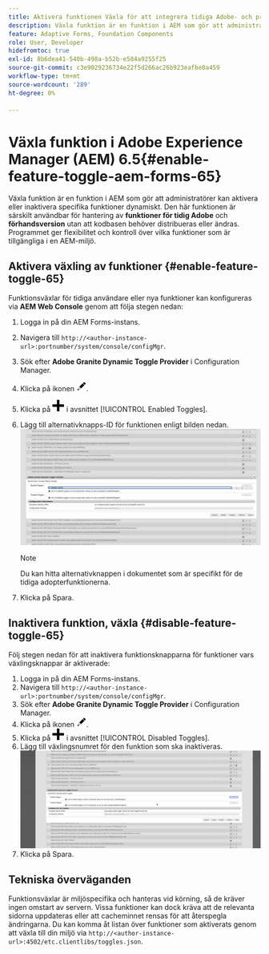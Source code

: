 ```yaml
---
title: Aktivera funktionen Växla för att integrera tidiga Adobe- och prerelease-funktioner
description: Växla funktion är en funktion i AEM som gör att administratörer kan aktivera nya funktioner i en körningsmiljö.
feature: Adaptive Forms, Foundation Components
role: User, Developer
hidefromtoc: true
exl-id: 8b6dea41-540b-498a-b52b-e584a9255f25
source-git-commit: c3e9029236734e22f5d266ac26b923eafbe0a459
workflow-type: tm+mt
source-wordcount: '289'
ht-degree: 0%

---
```


# Växla funktion i Adobe Experience Manager (AEM) 6.5{#enable-feature-toggle-aem-forms-65}

Växla funktion är en funktion i AEM som gör att administratörer kan aktivera eller inaktivera specifika funktioner dynamiskt. Den här funktionen är särskilt användbar för hantering av **funktioner för tidig Adobe** och **förhandsversion** utan att kodbasen behöver distribueras eller ändras. Programmet ger flexibilitet och kontroll över vilka funktioner som är tillgängliga i en AEM-miljö.

## Aktivera växling av funktioner {#enable-feature-toggle-65}

Funktionsväxlar för tidiga användare eller nya funktioner kan konfigureras via **AEM Web Console** genom att följa stegen nedan:

1. Logga in på din AEM Forms-instans.
2. Navigera till `http://<author-instance-url>:portnumber/system/console/configMgr`.
3. Sök efter **Adobe Granite Dynamic Toggle Provider** i Configuration Manager.
4. Klicka på ikonen ![pennikon](assets/illustratorcc_penciltool_cur_edit_2_17.png).
5. Klicka på ![pennikonen](assets/aem6forms_add.png) i avsnittet [!UICONTROL Enabled Toggles].
6. Lägg till alternativknapps-ID för funktionen enligt bilden nedan.
   ![Lägg till växlingsknapp](assets/add_toggle_number_forms.png)

   >[!NOTE]
   >
   >Du kan hitta alternativknappen i dokumentet som är specifikt för de tidiga adopterfunktionerna.

7. Klicka på Spara.

## Inaktivera funktion, växla {#disable-feature-toggle-65}

Följ stegen nedan för att inaktivera funktionsknapparna för funktioner vars växlingsknappar är aktiverade:

1. Logga in på din AEM Forms-instans.
2. Navigera till `http://<author-instance-url>:portnumber/system/console/configMgr`.
3. Sök efter **Adobe Granite Dynamic Toggle Provider** i Configuration Manager.
4. Klicka på ikonen ![pennikon](assets/illustratorcc_penciltool_cur_edit_2_17.png).
5. Klicka på ![pennikonen](assets/aem6forms_add.png) i avsnittet [!UICONTROL Disabled Toggles].
6. Lägg till växlingsnumret för den funktion som ska inaktiveras.
   ![Ta bort växlingsknapp](assets/remove_toggle_feature_forms.png)
7. Klicka på Spara.

## Tekniska överväganden

Funktionsväxlar är miljöspecifika och hanteras vid körning, så de kräver ingen omstart av servern. Vissa funktioner kan dock kräva att de relevanta sidorna uppdateras eller att cacheminnet rensas för att återspegla ändringarna.
Du kan komma åt listan över funktioner som aktiverats genom att växla till din miljö via `http://<author-instance-url>:4502/etc.clientlibs/toggles.json`.
